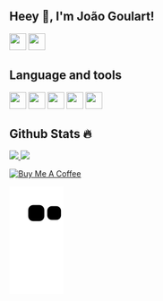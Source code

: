 ## Heey 👋, I'm João Goulart!

<!-- 

gif codigo
<img src="https://cdn.dribbble.com/users/330915/screenshots/3587000/10_coding_dribbble.gif">

-->

<div>
<a href = "mailto:joao123goulart@gmail.com" ><img margin-right=5px height=30px width=30px src="https://user-images.githubusercontent.com/32155230/183216360-bd80dba9-8b36-4a50-944d-45e8b7ff45bb.png" target="_blank"></a>
<a href="https://www.linkedin.com/in/jo%C3%A3o-goulart-0a2541150/" target="_blank"><img height=30px width=30px src="https://cdn.jsdelivr.net/gh/devicons/devicon/icons/linkedin/linkedin-original.svg" target="_blank"></a>   
</div>

## Language and tools
<div>
  <img height=30px width=30px src="https://cdn.jsdelivr.net/gh/devicons/devicon/icons/javascript/javascript-original.svg" />
  <img height=30px width=30px src="https://cdn.jsdelivr.net/gh/devicons/devicon/icons/java/java-original.svg" />
  <img height=30px width=30px src="https://cdn.jsdelivr.net/gh/devicons/devicon/icons/cplusplus/cplusplus-original.svg" />
  <img height=30px width=30px src="https://cdn.jsdelivr.net/gh/devicons/devicon/icons/git/git-original.svg" />
  <img height=30px width=30px src="https://cdn.jsdelivr.net/gh/devicons/devicon/icons/vscode/vscode-original.svg" />
</div>


## Github Stats 🔥
<div>
  <a href="https://github.com/jgoulartf">
  <img height="180em" src="https://github-readme-stats.vercel.app/api/top-langs/?username=jgoulartf&layout=compact&langs_count=7&theme=dracula"/>
  <img height="180em" src="https://github-readme-stats.vercel.app/api?username=jgoulartf&show_icons=true&theme=dracula&include_all_commits=true&count_private=true"/>
</div>
  
<a href="https://www.buymeacoffee.com/jgoulart" target="_blank"><img src="https://cdn.buymeacoffee.com/buttons/v2/default-red.png" alt="Buy Me A Coffee" width="150" ></a>
  
![Snake animation](https://github.com/jgoulartf/jgoulartf/blob/output/github-contribution-grid-snake.svg)

  
<!--
**jgoulartf/jgoulartf** is a ✨ _special_ ✨ repository because its `README.md` (this file) appears on your GitHub profile.

Here are some ideas to get you started:

- 🔭 I’m currently working on ...
- 🌱 I’m currently learning ...
- 👯 I’m looking to collaborate on ...
- 🤔 I’m looking for help with ...
- 💬 Ask me about ...
- 📫 How to reach me: ...
- 😄 Pronouns: ...
- ⚡ Fun fact: ...
-->
